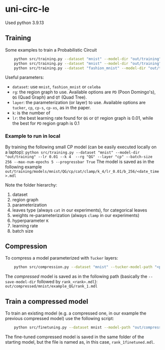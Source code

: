 # uni-circ-le
Used python 3.9.13

## Training

Some examples to train a Probabilistic Circuit
```bash
    python src/training.py --dataset "mnist" --model-dir "out/training" --lr 0.01 --k 512  --rg "QG" --layer "cp" --batch-size 256 --max-num-epochs 200 --gpu 0 --progressbar True
    python src/training.py --dataset "mnist" --model-dir "out/training" --lr 0.01 --k 64  --rg "QG" --layer "tucker" --batch-size 256 --max-num-epochs 200 --gpu 0 --progressbar True
    python src/training.py --dataset "fashion_mnist" --model-dir "out/training" --lr 0.01 --k 512  --rg "QG" --layer "cp" --batch-size 256 --max-num-epochs 200 --gpu 0 --progressbar True
```
Useful parameters:
- `dataset`: use `mnist`, `fashion_mnist` or `celeba`
- `rg`: the region graph to use. Available options are `PD` (Poon Domingo's), `QG` (Quad Graph) and `QT` (Quad Tree).
- `layer`: the parameterization (or layer) to use. Available options are `tucker`, `cp`, `cp-s`, `cp-xs`, as in the paper.
- `k`: is the number of 
- `lr`: the best learning rate found for `QG` or `QT` region graph is 0.01, while the best for `PD` region graph is 0.1

### Example to run in local
By training the following small CP model (can be easily executed locally on a laptop):
```python src/training.py --dataset "mnist" --model-dir "out/training" --lr 0.01 --k 4  --rg "QG" --layer "cp" --batch-size 256 --max-num-epochs 5 --progressbar True```
The model is saved as in the following example
```out/training/models/mnist/QG/cp/cat/clamp/k_4/lr_0.01/b_256/<date_time>.mdl```

Note the folder hierarchy:
1. dataset
2. region graph
3. parameterization
4. leaves type (always `cat` in our experiments), for categorical leaves
5. weights re-parameterization (always `clamp` in our experiments)
6. hyperparameter `K`
7. learning rate
8. batch size

## Compression
To compress a model parameterized with `Tucker` layers:
```bash
    python src/compression.py --dataset "mnist" --tucker-model-path "<path_to_tucker_model>" --save-model-dir "out/compressed/mnist/example_QG" --rg "QG" --input-type "cat" --rank 1 --gpu 0
```
The _compressed_ model is saved as in the following path (basically the `--save-model-dir` followed by `rank_<rank>.mdl`):
`out/compressed/mnist/example_QG/rank_1.mdl`

## Train a compressed model
To train an existing model (e.g. a compressed one, in our example the previous compressed model) use the following script:
```bash
    python src/finetuning.py --dataset mnist --model-path "out/compressed/mnist/example_QG/rank_1.mdl" --lr 0.01 --rg QG --rank 1 --max-num-epochs 200 --batch-size 256 --progressbar True --gpu 0
```

The fine-tuned compressed model is saved in the same folder of the starting model, but the file is named as, 
in this case, `rank_1finetuned.mdl`.